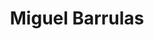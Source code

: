---
title: Miguel Barrulas
submitted: false
gender: male
headshot: Rq7Q6bf
course:
  - Natural Sciences MSci
award:
  - title: Best Director (Fringe)
    org: NNT
    year: 2017 
    show: "Contractions"
---